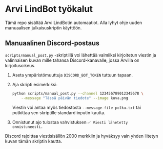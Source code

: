 # Arvi LindBot työkalut

Tämä repo sisältää Arvi LindBotin automaatiot. Alla lyhyt ohje uuden
manuaalisen julkaisuskriptin käyttöön.

## Manuaalinen Discord-postaus

`scripts/manual_post.py` -skriptillä voi lähettää valmiiksi kirjoitetun viestin
ja valinnaisen kuvan mille tahansa Discord-kanavalle, jossa Arvilla on
kirjoitusoikeus.

1. Aseta ympäristömuuttuja `DISCORD_BOT_TOKEN` tuttuun tapaan.
2. Aja skripti esimerkiksi:

   ```bash
   python scripts/manual_post.py --channel 123456789012345678 \
       --message "Tässä päivän tiedote" --image kuva.png
   ```

   Viestin voi antaa myös tiedostosta `--message-file polku.txt` tai putkittaa
   sen skriptille standard inputin kautta.

3. Onnistunut ajo tulostaa vahvistuksen `✅ Viesti lähetetty onnistuneesti.`

Discord rajoittaa viestisisällön 2000 merkkiin ja hyväksyy vain yhden liitetyn
kuvan tämän skriptin kautta.
